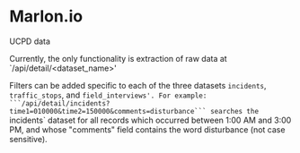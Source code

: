# Marlon.io
UCPD data

Currently, the only functionality is extraction of raw data at `/api/detail/<dataset_name>'

Filters can be added specific to each of the three datasets `incidents`, `traffic_stops`, and `field_interviews'. For example:
```/api/detail/incidents?time1=010000&time2=150000&comments=disturbance```
searches the `incidents` dataset for all records which occurred between 1:00 AM and 3:00 PM, and whose "comments" field contains the word disturbance (not case sensitive).
